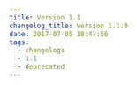 ```yaml
---
title: Version 1.1
changelog_title: Version 1.1.0
date: 2017-07-05 18:47:56
tags:
  - changelogs
  - 1.1
  - deprecated
---
```


<script src="https://gist.github.com/spinnaker-release/1b02cdba17f78c3dc9f4210d09610ac8.js"></script>
